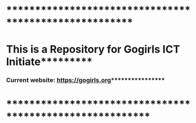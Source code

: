 # ******************************************************
# This is a Repository for Gogirls ICT Initiate*********
### Current website: https://gogirls.org****************
# *********************************************************